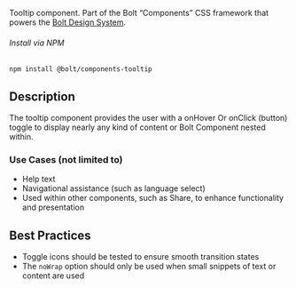Tooltip component. Part of the Bolt “Components” CSS framework that powers the [Bolt Design System](https://www.boltdesignsystem.com).

###### Install via NPM

```
npm install @bolt/components-tooltip
```

## Description
The tooltip component provides the user with a onHover Or onClick (button) toggle to display nearly any kind of content or Bolt Component nested within.

### Use Cases (not limited to)
- Help text
- Navigational assistance (such as language select)
- Used within other components, such as Share, to enhance functionality and presentation

## Best Practices
- Toggle icons should be tested to ensure smooth transition states
- The `noWrap` option should only be used when small snippets of text or content are used
